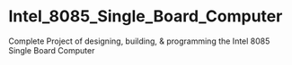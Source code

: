 # Intel_8085_Single_Board_Computer
Complete Project of designing, building, &amp; programming the Intel 8085 Single Board Computer
